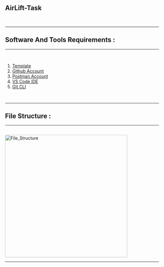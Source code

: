 ## **AirLift-Task**

<br>

---

## **Software And Tools Requirements :**

---

<br>

1. [Template](https://colorlib.com/wp/cat/login-forms/)
2. [Github Account](https://github.com "User-Git-Account")
3. [Postman Account](https://www.postman.com/)
4. [VS Code IDE](https://code.visualstudio.com/ "Editor")
5. [Git CLI](https://git-scm.com/book/en/v2/Getting-Started-The-Command-Line "Git Setup")

<br>

---

## **File Structure :**

---

<br>
<img src="./assets/Folder_Structure.png" width="400" alt="File_Structure">

<br>

---
